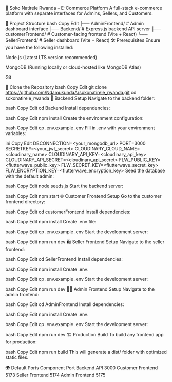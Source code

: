 🛒 Soko Natirele Rwanda – E-Commerce Platform
A full-stack e-commerce platform with separate interfaces for Admins, Sellers, and Customers.

📁 Project Structure
bash
Copy
Edit
├── AdminFrontend/      # Admin dashboard interface
├── Backend/            # Express.js backend API server
├── customerFrontend/   # Customer-facing frontend (Vite + React)
└── SellerFrontend/     # Seller dashboard (Vite + React)
🛠️ Prerequisites
Ensure you have the following installed:

Node.js (Latest LTS version recommended)

MongoDB (Running locally or cloud-hosted like MongoDB Atlas)

Git

🚀 Clone the Repository
bash
Copy
Edit
git clone https://github.com/NdamukundaA/sokonatirele_rwanda.git
cd sokonatirele_rwanda
🔧 Backend Setup
Navigate to the backend folder:

bash
Copy
Edit
cd Backend
Install dependencies:

bash
Copy
Edit
npm install
Create the environment configuration:

bash
Copy
Edit
cp .env.example .env
Fill in .env with your environment variables:

ini
Copy
Edit
DBCONNECTION=<your_mongodb_url>
PORT=3000
SECRETKEY=<your_jwt_secret>
CLOUDINARY_CLOUD_NAME=<cloudinary_name>
CLOUDINARY_API_KEY=<cloudinary_api_key>
CLOUDINARY_API_SECRET=<cloudinary_api_secret>
FLW_PUBLIC_KEY=<flutterwave_public_key>
FLW_SECRET_KEY=<flutterwave_secret_key>
FLW_ENCRYPTION_KEY=<flutterwave_encryption_key>
Seed the database with the default admin:

bash
Copy
Edit
node seeds.js
Start the backend server:

bash
Copy
Edit
npm start
🌐 Customer Frontend Setup
Go to the customer frontend directory:

bash
Copy
Edit
cd customerFrontend
Install dependencies:

bash
Copy
Edit
npm install
Create .env file:

bash
Copy
Edit
cp .env.example .env
Start the development server:

bash
Copy
Edit
npm run dev
🛍️ Seller Frontend Setup
Navigate to the seller frontend:

bash
Copy
Edit
cd SellerFrontend
Install dependencies:

bash
Copy
Edit
npm install
Create .env:

bash
Copy
Edit
cp .env.example .env
Start the development server:

bash
Copy
Edit
npm run dev
🧑‍💼 Admin Frontend Setup
Navigate to the admin frontend:

bash
Copy
Edit
cd AdminFrontend
Install dependencies:

bash
Copy
Edit
npm install
Create .env:

bash
Copy
Edit
cp .env.example .env
Start the development server:

bash
Copy
Edit
npm run dev
🏗️ Production Build
To build any frontend app for production:

bash
Copy
Edit
npm run build
This will generate a dist/ folder with optimized static files.

🌍 Default Ports
Component	Port
Backend API	3000
Customer Frontend	5173
Seller Frontend	5174
Admin Frontend	5175
